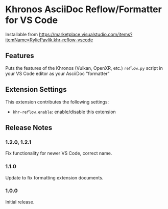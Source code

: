 # Khronos AsciiDoc Reflow/Formatter for VS Code

<!--
Copyright 2021-2024, Collabora, Ltd.

SPDX-License-Identifier: MIT
-->

Installable from
<https://marketplace.visualstudio.com/items?itemName=RyliePavlik.khr-reflow-vscode>

## Features

Puts the features of the Khronos (Vulkan, OpenXR, etc.) `reflow.py` script in
your VS Code editor as your AsciiDoc "formatter"

## Extension Settings

This extension contributes the following settings:

* `khr-reflow.enable`: enable/disable this extension

## Release Notes

### 1.2.0, 1.2.1

Fix functionality for newer VS Code, correct name.

### 1.1.0

Update to fix formatting extension documents.

### 1.0.0

Initial release.
